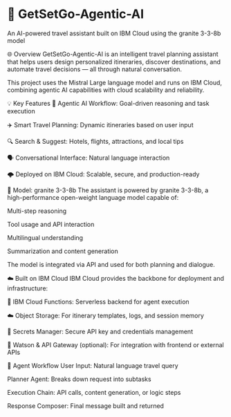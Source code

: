 # 🧭 GetSetGo-Agentic-AI

An AI-powered travel assistant built on IBM Cloud using the granite 3-3-8b model

🌐 Overview
GetSetGo-Agentic-AI is an intelligent travel planning assistant that helps users design personalized itineraries, discover destinations, and automate travel decisions — all through natural conversation.

This project uses the Mistral Large language model and runs on IBM Cloud, combining agentic AI capabilities with cloud scalability and reliability.

💡 Key Features
🧠 Agentic AI Workflow: Goal-driven reasoning and task execution

✈️ Smart Travel Planning: Dynamic itineraries based on user input

🔍 Search & Suggest: Hotels, flights, attractions, and local tips

🗣️ Conversational Interface: Natural language interaction

🌩️ Deployed on IBM Cloud: Scalable, secure, and production-ready

🧠 Model: granite 3-3-8b
The assistant is powered by granite 3-3-8b, a high-performance open-weight language model capable of:

Multi-step reasoning

Tool usage and API interaction

Multilingual understanding

Summarization and content generation

The model is integrated via API and used for both planning and dialogue.

☁️ Built on IBM Cloud
IBM Cloud provides the backbone for deployment and infrastructure:

🔧 IBM Cloud Functions: Serverless backend for agent execution

☁️ Object Storage: For itinerary templates, logs, and session memory

🔐 Secrets Manager: Secure API key and credentials management

🧩 Watson & API Gateway (optional): For integration with frontend or external APIs

🔁 Agent Workflow
User Input: Natural language travel query

Planner Agent: Breaks down request into subtasks

Execution Chain: API calls, content generation, or logic steps

Response Composer: Final message built and returned



